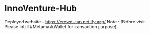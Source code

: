 # InnoVenture-Hub
Deployed website - https://crowd-cap.netlify.app/ 
Note : (Before visit Please intall #MetamaskWallet for transaction purpose).
